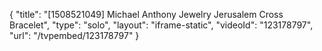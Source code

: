{
    "title": "[1508521049] Michael Anthony Jewelry Jerusalem Cross Bracelet",
    "type": "solo",
    "layout": "iframe-static",
    "videoId": "123178797",
    "url": "\/tvpembed\/123178797"
}